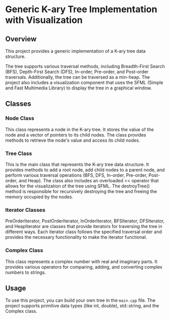 # Generic K-ary Tree Implementation with Visualization

## Overview
This project provides a generic implementation of a K-ary tree data structure.

The tree supports various traversal methods, including Breadth-First Search (BFS), Depth-First Search (DFS), In-order, Pre-order, and Post-order traversals. Additionally, the tree can be traversed as a min-heap.
The project also includes a visualization component that uses the SFML (Simple and Fast Multimedia Library) to display the tree in a graphical window. 

## Classes
### Node Class

This class represents a node in the K-ary tree.
It stores the value of the node and a vector of pointers to its child nodes.
The class provides methods to retrieve the node's value and access its child nodes.

### Tree Class

This is the main class that represents the K-ary tree data structure.
It provides methods to add a root node, add child nodes to a parent node, and perform various traversal operations (BFS, DFS, In-order, Pre-order, Post-order, and Heap).
The class also includes an overloaded << operator that allows for the visualization of the tree using SFML.
The destroyTree() method is responsible for recursively destroying the tree and freeing the memory occupied by the nodes.

### Iterator Classes

PreOrderIterator, PostOrderIterator, InOrderIterator, BFSIterator, DFSIterator, and HeapIterator are classes that provide iterators for traversing the tree in different ways.
Each iterator class follows the specified traversal order and provides the necessary functionality to make the iterator functional.

### Complex Class

This class represents a complex number with real and imaginary parts.
It provides various operators for comparing, adding, and converting complex numbers to strings.

## Usage

To use this project, you can build your own tree in the `main.cpp` file. The project supports primitive data types (like int, double), std::string, and the Complex class.
